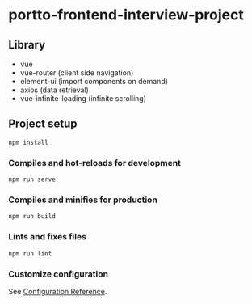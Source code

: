 # portto-frontend-interview-project

## Library
- vue
- vue-router (client side navigation)
- element-ui (import components on demand)
- axios (data retrieval)
- vue-infinite-loading (infinite scrolling)

## Project setup
```
npm install
```

### Compiles and hot-reloads for development
```
npm run serve
```

### Compiles and minifies for production
```
npm run build
```

### Lints and fixes files
```
npm run lint
```

### Customize configuration
See [Configuration Reference](https://cli.vuejs.org/config/).
